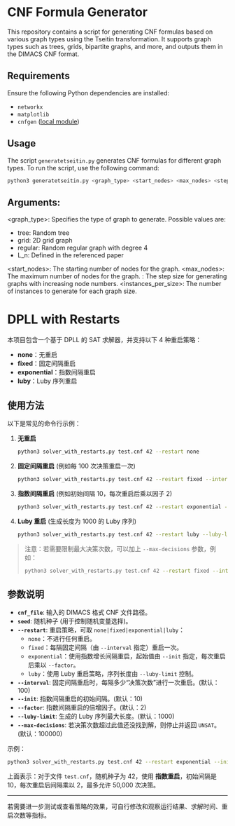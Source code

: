 # CNF Formula Generator

This repository contains a script for generating CNF formulas based on various graph types using the Tseitin transformation. It supports graph types such as trees, grids, bipartite graphs, and more, and outputs them in the DIMACS CNF format.

## Requirements

Ensure the following Python dependencies are installed:

- `networkx`
- `matplotlib`
- `cnfgen` ([local module](https://github.com/MassimoLauria/cnfgen))

## Usage

The script `generatetseitin.py` generates CNF formulas for different graph types. To run the script, use the following command:

```bash
python3 generatetseitin.py <graph_type> <start_nodes> <max_nodes> <step> <instances_per_size>
   ```

## Arguments:
<graph_type>: Specifies the type of graph to generate. Possible values are:
  - tree: Random tree
  - grid: 2D grid graph
  - regular: Random regular graph with degree 4
  - L_n: Defined in the referenced paper

<start_nodes>: The starting number of nodes for the graph.
<max_nodes>: The maximum number of nodes for the graph.
<step>: The step size for generating graphs with increasing node numbers.
<instances_per_size>: The number of instances to generate for each graph size.




# DPLL with Restarts

本项目包含一个基于 DPLL 的 SAT 求解器，并支持以下 4 种重启策略：
- **none**：无重启  
- **fixed**：固定间隔重启  
- **exponential**：指数间隔重启  
- **luby**：Luby 序列重启  

## 使用方法

以下是常见的命令行示例：

1. **无重启**  
   ```bash
   python3 solver_with_restarts.py test.cnf 42 --restart none
   ```

2. **固定间隔重启** (例如每 100 次决策重启一次)  
   ```bash
   python3 solver_with_restarts.py test.cnf 42 --restart fixed --interval 100
   ```

3. **指数间隔重启** (例如初始间隔 10，每次重启后乘以因子 2)  
   ```bash
   python3 solver_with_restarts.py test.cnf 42 --restart exponential --init 10 --factor 2
   ```

4. **Luby 重启** (生成长度为 1000 的 Luby 序列)  
   ```bash
   python3 solver_with_restarts.py test.cnf 42 --restart luby --luby-limit 1000
   ```

> 注意：若需要限制最大决策次数，可以加上 `--max-decisions` 参数，例如：
> ```bash
> python3 solver_with_restarts.py test.cnf 42 --restart fixed --interval 100 --max-decisions 100000
> ```

## 参数说明

- **`cnf_file`**: 输入的 DIMACS 格式 CNF 文件路径。  
- **`seed`**: 随机种子 (用于控制随机变量选择)。  
- **`--restart`**: 重启策略，可取 `none|fixed|exponential|luby`：  
  - `none`：不进行任何重启。  
  - `fixed`：每隔固定间隔（由 `--interval` 指定）重启一次。  
  - `exponential`：使用指数增长间隔重启，起始值由 `--init` 指定，每次重启后乘以 `--factor`。  
  - `luby`：使用 Luby 重启策略，序列长度由 `--luby-limit` 控制。  
- **`--interval`**: 固定间隔重启时，每隔多少“决策次数”进行一次重启。(默认：100)  
- **`--init`**: 指数间隔重启的初始间隔。(默认：10)  
- **`--factor`**: 指数间隔重启的倍增因子。(默认：2)  
- **`--luby-limit`**: 生成的 Luby 序列最大长度。(默认：1000)  
- **`--max-decisions`**: 若决策次数超过此值还没找到解，则停止并返回 `UNSAT`。(默认：100000)

示例：  
```bash
python3 solver_with_restarts.py test.cnf 42 --restart exponential --init 10 --factor 2 --max-decisions 50000
```
上面表示：对于文件 `test.cnf`，随机种子为 42，使用 **指数重启**，初始间隔是 10，每次重启后间隔乘以 2，最多允许 50,000 次决策。

---

若需要进一步测试或查看策略的效果，可自行修改和观察运行结果、求解时间、重启次数等指标。

